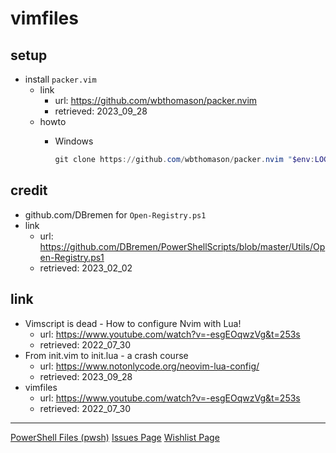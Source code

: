 # vimfiles

## setup

- install ``packer.vim``
  - link
    - url: <https://github.com/wbthomason/packer.nvim>
    - retrieved: 2023_09_28
  - howto
    - Windows

      ```powershell
      git clone https://github.com/wbthomason/packer.nvim "$env:LOCALAPPDATA\nvim-data\site\pack\packer\start\packer.nvim"
      ```

## credit

- github.com/DBremen for ``Open-Registry.ps1``
- link
  - url: <https://github.com/DBremen/PowerShellScripts/blob/master/Utils/Open-Registry.ps1>
  - retrieved: 2023_02_02

## link

- Vimscript is dead - How to configure Nvim with Lua!
  - url: <https://www.youtube.com/watch?v=-esgEOqwzVg&t=253s>
  - retrieved: 2022_07_30
- From init.vim to init.lua - a crash course
  - url: <https://www.notonlycode.org/neovim-lua-config/>
  - retrieved: 2023_09_28
- vimfiles
  - url: <https://www.youtube.com/watch?v=-esgEOqwzVg&t=253s>
  - retrieved: 2022_07_30

---
[PowerShell Files (pwsh)](./pwsh/readme.md)
[Issues Page](./doc/issue.md)
[Wishlist Page](./doc/wish.md)
